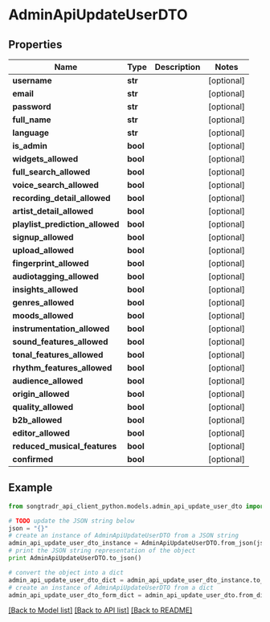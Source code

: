 # AdminApiUpdateUserDTO


## Properties
Name | Type | Description | Notes
------------ | ------------- | ------------- | -------------
**username** | **str** |  | [optional] 
**email** | **str** |  | [optional] 
**password** | **str** |  | [optional] 
**full_name** | **str** |  | [optional] 
**language** | **str** |  | [optional] 
**is_admin** | **bool** |  | [optional] 
**widgets_allowed** | **bool** |  | [optional] 
**full_search_allowed** | **bool** |  | [optional] 
**voice_search_allowed** | **bool** |  | [optional] 
**recording_detail_allowed** | **bool** |  | [optional] 
**artist_detail_allowed** | **bool** |  | [optional] 
**playlist_prediction_allowed** | **bool** |  | [optional] 
**signup_allowed** | **bool** |  | [optional] 
**upload_allowed** | **bool** |  | [optional] 
**fingerprint_allowed** | **bool** |  | [optional] 
**audiotagging_allowed** | **bool** |  | [optional] 
**insights_allowed** | **bool** |  | [optional] 
**genres_allowed** | **bool** |  | [optional] 
**moods_allowed** | **bool** |  | [optional] 
**instrumentation_allowed** | **bool** |  | [optional] 
**sound_features_allowed** | **bool** |  | [optional] 
**tonal_features_allowed** | **bool** |  | [optional] 
**rhythm_features_allowed** | **bool** |  | [optional] 
**audience_allowed** | **bool** |  | [optional] 
**origin_allowed** | **bool** |  | [optional] 
**quality_allowed** | **bool** |  | [optional] 
**b2b_allowed** | **bool** |  | [optional] 
**editor_allowed** | **bool** |  | [optional] 
**reduced_musical_features** | **bool** |  | [optional] 
**confirmed** | **bool** |  | [optional] 

## Example

```python
from songtradr_api_client_python.models.admin_api_update_user_dto import AdminApiUpdateUserDTO

# TODO update the JSON string below
json = "{}"
# create an instance of AdminApiUpdateUserDTO from a JSON string
admin_api_update_user_dto_instance = AdminApiUpdateUserDTO.from_json(json)
# print the JSON string representation of the object
print AdminApiUpdateUserDTO.to_json()

# convert the object into a dict
admin_api_update_user_dto_dict = admin_api_update_user_dto_instance.to_dict()
# create an instance of AdminApiUpdateUserDTO from a dict
admin_api_update_user_dto_form_dict = admin_api_update_user_dto.from_dict(admin_api_update_user_dto_dict)
```
[[Back to Model list]](../README.md#documentation-for-models) [[Back to API list]](../README.md#documentation-for-api-endpoints) [[Back to README]](../README.md)



